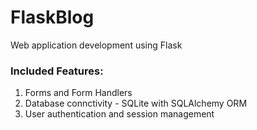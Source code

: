 # FlaskBlog
Web application development using Flask
### Included Features: <br/>
1. Forms and Form Handlers <br/>
2. Database connctivity - SQLite with SQLAlchemy ORM <br/>
3. User authentication and session management

